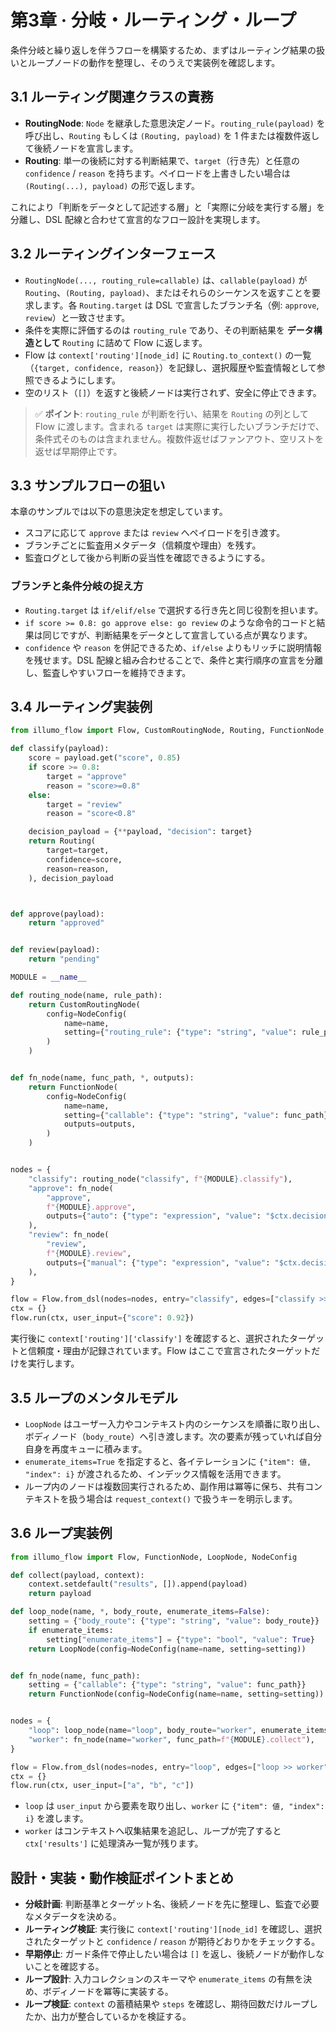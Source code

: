 # 第3章 · 分岐・ルーティング・ループ

条件分岐と繰り返しを伴うフローを構築するため、まずはルーティング結果の扱いとループノードの動作を整理し、そのうえで実装例を確認します。

## 3.1 ルーティング関連クラスの責務
- **RoutingNode**: `Node` を継承した意思決定ノード。`routing_rule(payload)` を呼び出し、`Routing` もしくは `(Routing, payload)` を 1 件または複数件返して後続ノードを宣言します。
- **Routing**: 単一の後続に対する判断結果で、`target`（行き先）と任意の `confidence` / `reason` を持ちます。ペイロードを上書きしたい場合は `(Routing(...), payload)` の形で返します。

これにより「判断をデータとして記述する層」と「実際に分岐を実行する層」を分離し、DSL 配線と合わせて宣言的なフロー設計を実現します。

## 3.2 ルーティングインターフェース
- `RoutingNode(..., routing_rule=callable)` は、`callable(payload)` が `Routing`、`(Routing, payload)`、またはそれらのシーケンスを返すことを要求します。各 `Routing.target` は DSL で宣言したブランチ名（例: `approve`, `review`）と一致させます。
- 条件を実際に評価するのは `routing_rule` であり、その判断結果を **データ構造として** `Routing` に詰めて Flow に返します。
- Flow は `context['routing'][node_id]` に `Routing.to_context()` の一覧（`{target, confidence, reason}`）を記録し、選択履歴や監査情報として参照できるようにします。
- 空のリスト（`[]`）を返すと後続ノードは実行されず、安全に停止できます。

> ✅ **ポイント**: `routing_rule` が判断を行い、結果を `Routing` の列として Flow に渡します。含まれる `target` は実際に実行したいブランチだけで、条件式そのものは含まれません。複数件返せばファンアウト、空リストを返せば早期停止です。

## 3.3 サンプルフローの狙い
本章のサンプルでは以下の意思決定を想定しています。
- スコアに応じて `approve` または `review` へペイロードを引き渡す。
- ブランチごとに監査用メタデータ（信頼度や理由）を残す。
- 監査ログとして後から判断の妥当性を確認できるようにする。

### ブランチと条件分岐の捉え方
- `Routing.target` は `if/elif/else` で選択する行き先と同じ役割を担います。
- `if score >= 0.8: go approve else: go review` のような命令的コードと結果は同じですが、判断結果をデータとして宣言している点が異なります。
- `confidence` や `reason` を併記できるため、`if/else` よりもリッチに説明情報を残せます。DSL 配線と組み合わせることで、条件と実行順序の宣言を分離し、監査しやすいフローを維持できます。

## 3.4 ルーティング実装例
```python
from illumo_flow import Flow, CustomRoutingNode, Routing, FunctionNode, NodeConfig

def classify(payload):
    score = payload.get("score", 0.85)
    if score >= 0.8:
        target = "approve"
        reason = "score>=0.8"
    else:
        target = "review"
        reason = "score<0.8"

    decision_payload = {**payload, "decision": target}
    return Routing(
        target=target,
        confidence=score,
        reason=reason,
    ), decision_payload



def approve(payload):
    return "approved"


def review(payload):
    return "pending"

MODULE = __name__

def routing_node(name, rule_path):
    return CustomRoutingNode(
        config=NodeConfig(
            name=name,
            setting={"routing_rule": {"type": "string", "value": rule_path}},
        )
    )


def fn_node(name, func_path, *, outputs):
    return FunctionNode(
        config=NodeConfig(
            name=name,
            setting={"callable": {"type": "string", "value": func_path}},
            outputs=outputs,
        )
    )


nodes = {
    "classify": routing_node("classify", f"{MODULE}.classify"),
    "approve": fn_node(
        "approve",
        f"{MODULE}.approve",
        outputs={"auto": {"type": "expression", "value": "$ctx.decisions.auto"}},
    ),
    "review": fn_node(
        "review",
        f"{MODULE}.review",
        outputs={"manual": {"type": "expression", "value": "$ctx.decisions.manual"}},
    ),
}

flow = Flow.from_dsl(nodes=nodes, entry="classify", edges=["classify >> (approve | review)"])
ctx = {}
flow.run(ctx, user_input={"score": 0.92})
```

実行後に `context['routing']['classify']` を確認すると、選択されたターゲットと信頼度・理由が記録されています。Flow はここで宣言されたターゲットだけを実行します。

## 3.5 ループのメンタルモデル
- `LoopNode` はユーザー入力やコンテキスト内のシーケンスを順番に取り出し、ボディノード（`body_route`）へ引き渡します。次の要素が残っていれば自分自身を再度キューに積みます。
- `enumerate_items=True` を指定すると、各イテレーションに `{"item": 値, "index": i}` が渡されるため、インデックス情報を活用できます。
- ループ内のノードは複数回実行されるため、副作用は冪等に保ち、共有コンテキストを扱う場合は `request_context()` で扱うキーを明示します。

## 3.6 ループ実装例
```python
from illumo_flow import Flow, FunctionNode, LoopNode, NodeConfig

def collect(payload, context):
    context.setdefault("results", []).append(payload)
    return payload

def loop_node(name, *, body_route, enumerate_items=False):
    setting = {"body_route": {"type": "string", "value": body_route}}
    if enumerate_items:
        setting["enumerate_items"] = {"type": "bool", "value": True}
    return LoopNode(config=NodeConfig(name=name, setting=setting))


def fn_node(name, func_path):
    setting = {"callable": {"type": "string", "value": func_path}}
    return FunctionNode(config=NodeConfig(name=name, setting=setting))


nodes = {
    "loop": loop_node(name="loop", body_route="worker", enumerate_items=True),
    "worker": fn_node(name="worker", func_path=f"{MODULE}.collect"),
}

flow = Flow.from_dsl(nodes=nodes, entry="loop", edges=["loop >> worker", "loop >> loop"])
ctx = {}
flow.run(ctx, user_input=["a", "b", "c"])
```

- `loop` は `user_input` から要素を取り出し、`worker` に `{"item": 値, "index": i}` を渡します。
- `worker` はコンテキストへ収集結果を追記し、ループが完了すると `ctx['results']` に処理済み一覧が残ります。

## 設計・実装・動作検証ポイントまとめ
- **分岐計画**: 判断基準とターゲット名、後続ノードを先に整理し、監査で必要なメタデータを決める。
- **ルーティング検証**: 実行後に `context['routing'][node_id]` を確認し、選択されたターゲットと `confidence` / `reason` が期待どおりかをチェックする。
- **早期停止**: ガード条件で停止したい場合は `[]` を返し、後続ノードが動作しないことを確認する。
- **ループ設計**: 入力コレクションのスキーマや `enumerate_items` の有無を決め、ボディノードを冪等に実装する。
- **ループ検証**: `context` の蓄積結果や `steps` を確認し、期待回数だけループしたか、出力が整合しているかを検証する。
